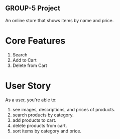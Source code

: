 ## GROUP-5 Project

An online store that shows items by name and price.

# Core Features
1. Search
2. Add to Cart
3. Delete from Cart

# User Story 
As a user, you're able to:
1. see images, descriptions, and prices of products.
2. search products by category.
3. add products to cart.
4. delete products from cart.
5. sort items by category and price.
